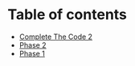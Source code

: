 # Table of contents

* [Complete The Code 2](README.md)
* [Phase 2](phase-2.md)
* [Phase 1](phase-1.md)
